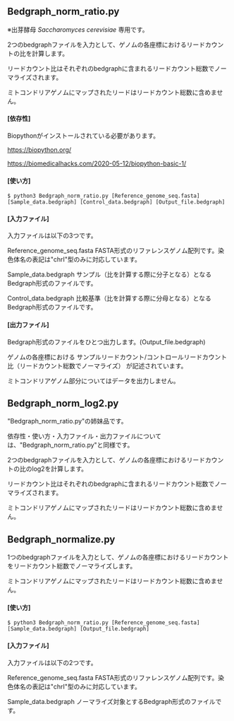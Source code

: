 ## Bedgraph_norm_ratio.py
※出芽酵母 <i>Saccharomyces cerevisiae</i> 専用です。

2つのbedgraphファイルを入力として、ゲノムの各座標におけるリードカウントの比を計算します。

リードカウント比はそれぞれのbedgraphに含まれるリードカウント総数でノーマライズされます。

ミトコンドリアゲノムにマップされたリードはリードカウント総数に含めません。

#### [依存性]
Biopythonがインストールされている必要があります。

https://biopython.org/

https://biomedicalhacks.com/2020-05-12/biopython-basic-1/

#### [使い方]  
```$ python3 Bedgraph_norm_ratio.py [Reference_genome_seq.fasta] [Sample_data.bedgraph] [Control_data.bedgraph] [Output_file.bedgraph]```

#### [入力ファイル]
入力ファイルは以下の3つです。

Reference_genome_seq.fasta FASTA形式のリファレンスゲノム配列です。染色体名の表記は"chrI"型のみに対応しています。

Sample_data.bedgraph サンプル（比を計算する際に分子となる）となるBedgraph形式のファイルです。

Control_data.bedgraph 比較基準（比を計算する際に分母となる）となるBedgraph形式のファイルです。

#### [出力ファイル]
Bedgraph形式のファイルをひとつ出力します。(Output_file.bedgraph)

ゲノムの各座標における サンプルリードカウント/コントロールリードカウント比（リードカウント総数でノーマライズ） が記述されています。

ミトコンドリアゲノム部分についてはデータを出力しません。

## Bedgraph_norm_log2.py
"Bedgraph_norm_ratio.py"の姉妹品です。

依存性・使い方・入力ファイル・出力ファイルについては、"Bedgraph_norm_ratio.py"と同様です。

2つのbedgraphファイルを入力として、ゲノムの各座標におけるリードカウントの比のlog2を計算します。

リードカウント比はそれぞれのbedgraphに含まれるリードカウント総数でノーマライズされます。

ミトコンドリアゲノムにマップされたリードはリードカウント総数に含めません。

## Bedgraph_normalize.py
1つのbedgraphファイルを入力として、ゲノムの各座標におけるリードカウントをリードカウント総数でノーマライズします。

ミトコンドリアゲノムにマップされたリードはリードカウント総数に含めません。

#### [使い方]  
```$ python3 Bedgraph_norm_ratio.py [Reference_genome_seq.fasta] [Sample_data.bedgraph] [Output_file.bedgraph]```

#### [入力ファイル]
入力ファイルは以下の2つです。

Reference_genome_seq.fasta FASTA形式のリファレンスゲノム配列です。染色体名の表記は"chrI"型のみに対応しています。

Sample_data.bedgraph ノーマライズ対象とするBedgraph形式のファイルです。
